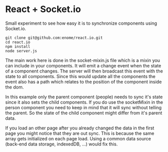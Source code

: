 # React + Socket.io

Small experiment to see how easy it is to synchronize components using Socket.io.

```shell
git clone git@github.com:enome/react.io.git
cd react.io
npm install
node server.js
```

The main work here is done in the socket-mixin.js file which is a mixin you can include in your components. It will emit a change event when the state of a component changes. The server will then broadcast this event with the state to all components. Since this would update all the components the event also has a path which relates to the position of the component inside the dom. 

In this example only the parent component (people) needs to sync it's state since it also sets the child components. If you do use the socketMixin in the person component you need to keep in mind that it will sync without telling the parent. So the state of the child component might differ from it's parent data.

If you load an other page after you already changed the data in the first page you might notice that they are out sync. This is because the same array gets initialized on each page load. Using a common data source (back-end data storage, indexedDB, ...) would fix this.
